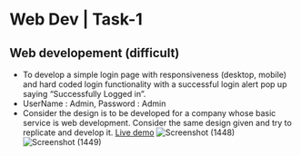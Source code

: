 # Web Dev | Task-1
## Web developement (difficult)
- To develop a simple login page with
responsiveness (desktop, mobile) and hard
coded login functionality with a successful login
alert pop up saying “Successfully Logged in”.
- UserName : Admin, Password : Admin
- Consider the design is to be developed for a
company whose basic service is web
development. Consider the same design given
and try to replicate and develop it.
<a href="https://vtrious-internship.web.app/">Live demo</a>
![Screenshot (1448)](https://user-images.githubusercontent.com/63045639/123236439-6cf77000-d4fa-11eb-81dd-7331057f9a22.png)<br>
![Screenshot (1449)](https://user-images.githubusercontent.com/63045639/123236622-96b09700-d4fa-11eb-959f-ecdfbfc651f2.png)
